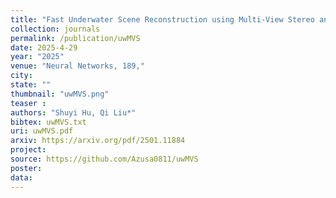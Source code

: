 ```yaml
---
title: "Fast Underwater Scene Reconstruction using Multi-View Stereo and Physical Imaging"
collection: journals
permalink: /publication/uwMVS
date: 2025-4-29
year: "2025"
venue: "Neural Networks, 189,"
city: 
state: ""
thumbnail: "uwMVS.png"
teaser : 
authors: "Shuyi Hu, Qi Liu*"
bibtex: uwMVS.txt
uri: uwMVS.pdf
arxiv: https://arxiv.org/pdf/2501.11884
project: 
source: https://github.com/Azusa0811/uwMVS
poster: 
data:
---
```

